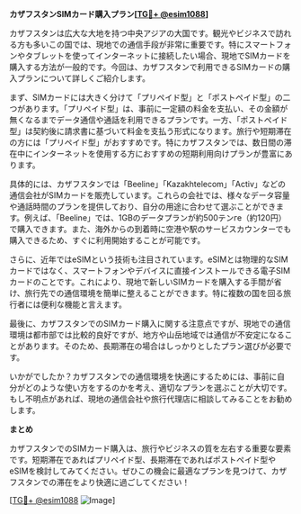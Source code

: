 **カザフスタンSIMカード購入プラン[[TG💪+ @esim1088](https://t.me/s/esim1088)]**

カザフスタンは広大な大地を持つ中央アジアの大国です。観光やビジネスで訪れる方も多いこの国では、現地での通信手段が非常に重要です。特にスマートフォンやタブレットを使ってインターネットに接続したい場合、現地でSIMカードを購入する方法が一般的です。今回は、カザフスタンで利用できるSIMカードの購入プランについて詳しくご紹介します。

まず、SIMカードには大きく分けて「プリペイド型」と「ポストペイド型」の二つがあります。「プリペイド型」は、事前に一定額の料金を支払い、その金額が無くなるまでデータ通信や通話を利用できるプランです。一方、「ポストペイド型」は契約後に請求書に基づいて料金を支払う形式になります。旅行や短期滞在の方には「プリペイド型」がおすすめです。特にカザフスタンでは、数日間の滞在中にインターネットを使用する方におすすめの短期利用向けプランが豊富にあります。

具体的には、カザフスタンでは「Beeline」「Kazakhtelecom」「Activ」などの通信会社がSIMカードを販売しています。これらの会社では、様々なデータ容量や通話時間のプランを提供しており、自分の用途に合わせて選ぶことができます。例えば、「Beeline」では、1GBのデータプランが約500テンге（約120円）で購入できます。また、海外からの到着時に空港や駅のサービスカウンターでも購入できるため、すぐに利用開始することが可能です。

さらに、近年ではeSIMという技術も注目されています。eSIMとは物理的なSIMカードではなく、スマートフォンやデバイスに直接インストールできる電子SIMカードのことです。これにより、現地で新しいSIMカードを購入する手間が省け、旅行先での通信環境を簡単に整えることができます。特に複数の国を回る旅行者には便利な機能と言えます。

最後に、カザフスタンでのSIMカード購入に関する注意点ですが、現地での通信環境は都市部では比較的良好ですが、地方や山岳地域では通信が不安定になることがあります。そのため、長期滞在の場合はしっかりとしたプラン選びが必要です。

いかがでしたか？カザフスタンでの通信環境を快適にするためには、事前に自分がどのような使い方をするのかを考え、適切なプランを選ぶことが大切です。もし不明点があれば、現地の通信会社や旅行代理店に相談してみることをお勧めします。

**まとめ**

カザフスタンでのSIMカード購入は、旅行やビジネスの質を左右する重要な要素です。短期滞在であればプリペイド型、長期滞在であればポストペイド型やeSIMを検討してみてください。ぜひこの機会に最適なプランを見つけて、カザフスタンでの滞在をより快適に過ごしてください！

[[TG💪+ @esim1088](https://t.me/s/esim1088) ![Image](https://i.postimg.cc/Y0z9fWf4/image.png)]
